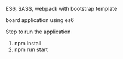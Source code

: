 ES6, SASS, webpack with bootstrap template

board application using es6

Step to run the application

1. npm install
2. npm run start
